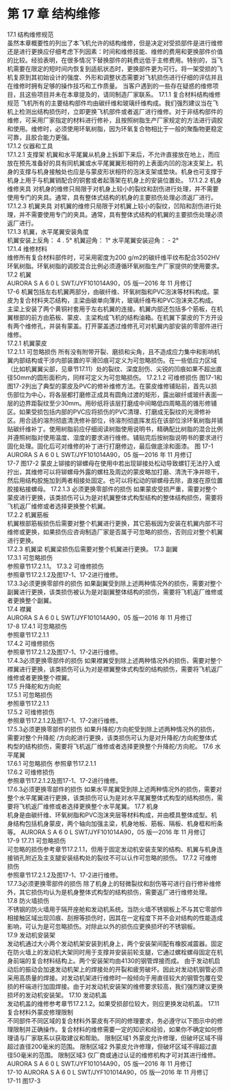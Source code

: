 # 第 17 章 结构维修 
 
17.1 结构维修规范  
虽然本章概要性的列出了本飞机允许的结构维修，但是决定对受损部件是进行维修还是进行更换应仔细考虑下列因素：时间和维修技能、维修的费用和更换部件价值的比较。经验表明，在很多情况下替换部件的耗费远低于主修费用。特别的，当飞机需要在限定的短时间内恢复到适航状态时，更换部件更为可行。将一架受损的飞机复原到其初始设计的强度、外形和调整状态需要对飞机损伤进行仔细的评估并且在维修时拥有足够的操作技巧和工作质量。 当客户遇到的一些存在疑惑的维修项目，且这些项目并未在本章提及的，请同制造厂家联系。 
17.1.1 复合材料结构维修规范 
飞机所有的主要结构部件均由碳纤维和玻璃纤维构成。我们强烈建议当在飞机上检测出结构损伤时，立即更换飞机部件或者返厂进行维修。对于非结构部件的维修，可采用厂家指定的材料进行修补，且按照树脂生产厂家规定的方法进行调胶和使用。维修时，必须使用环氧树脂，因为环氧复合物相比于一般的聚酯物更稳定可靠，且胶合能力更强。  
17.1.2 仪器和工具  
17.1.2.1 支撑架  机翼和水平尾翼从机身上拆卸下来后，不允许直接放在地上，而应放在预先准备好的具有同机翼或水平尾翼翼形相符的上表面内凹的泡沫支架上。机身的支撑与机身接触处也应是与蒙皮形状相符的泡沫支架或垫块。机身也可支撑于机身上用于与机翼销配合的铜套或者起落架在机身上的安装位置处。 17.1.2.2 机身维修夹具  对机身的维修只局限于对机身上较小的裂纹和刮伤进行处理，并不需要使用专门的夹具。通常，具有整体式结构的机身的主要损伤处理必须返厂进行。  17.1.2.3 机翼夹具  对机翼的维修只局限于对机翼上较小的裂纹，凹陷和刮伤进行处理，并不需要使用专门的夹具。通常，具有整体式结构的机翼的主要损伤处理必须返厂进行。  
17.1.3 机翼，水平尾翼安装角度  
机翼安装上反角：            4 . 5°    机翼迎角：         1° 水平尾翼安装迎角：          - 2°   
17.1.4 维修材料  
维修所有复合材料部件时，可采用密度为200 g/m2的碳纤维平纹布配合3502HV环氧树脂。环氧树脂的调胶混合比例必须遵循环氧树脂生产厂家提供的使用要求。  
17.2 机翼  
AURORA  S A 6 0 L           SWT/JYF101014A90，05 版—2016 年 11 月修订  
17-6 机翼包括左右机翼两部分，由碳纤维、环氧树脂和PVC泡沫等材料构成。蒙皮为复合材料夹芯结构，主梁由碳单向薄片，玻璃纤维布和PVC泡沫夹芯构成。主梁上安装了两个黄铜衬套用于左右机翼的连接。机翼内部还包括多个筋板，在机翼根部的前方由筋板、蒙皮、主梁构成飞机的结构油箱。在机翼下蒙皮的下方开设有两个维修孔，并装有蒙盖。打开蒙盖透过维修孔可对机翼内部安装的零部件进行维修。  
17.2.1 机翼蒙皮  
17.2.1.1 可忽略损伤  所有没有附带开裂、磨损和尖角，且不造成应力集中和影响机翼内部结构或干涉内部装置的平滑凹痕可定义为可忽略损伤。在一些低应力区域（比如机翼翼尖部，见章节17.11）处的裂纹、深度刮伤、尖锐的凹痕如果不超出直径50mm的圆形面积内，同样可定义为可忽略损伤。 17.2.1.2 可维修损伤  图17-1和图17-2列出了典型的蒙皮及PVC的修补维修方法。在蒙皮维修铺贴前，首先以损伤部位为中心，将各层都打磨修正成具有圆角过渡的矩形，露出碳纤或玻纤表面一层的边界距裂纹至少30mm。用砂纸将该层打磨成中间略低四周略高的锥形修铺区。如果受损包括内部的PVC应将损伤的PVC清理、打磨成无裂纹的光滑修补区。用合适的溶剂彻底清洗修补部位，待溶剂彻底挥发后在该部位涂环氧树脂并铺贴碳纤维补丁。使用树脂前应仔细阅读树脂使用说明书，精确配比树脂的混合比例并遵照树脂对使用温度、湿度的要求进行维修。铺贴完后按树脂说明书的要求进行固化处理。固化后可对维修的补丁进行打磨修边，最后做底涂和面漆。 
 图 17-1 
AURORA  S A 6 0 L           SWT/JYF101014A90，05 版—2016 年 11 月修订  
17-7 
 图17-2     蒙皮上铆接的铆螺母在使用中若出现铆接处松动导致螺钉无法拧入或拧出，其维修可以将铆螺母外露的螺柱及周边的蒙皮略加打磨、清洗干净并晾干，然后用结构胶施加到两者相接处固定。也可以将松动的铆螺母去除，直接在原位置胶接粘接螺母。   17.2.1.3 必须更换零部件的损伤 如果蒙皮受损严重，需要对整个蒙皮进行更换，该类损伤可认为是对机翼整体式构型结构的整体结构损伤，需要将飞机返厂维修或者选择更换整个机翼。   
17.2.2 机翼筋板  
机翼根部筋板损伤后需要对整个机翼进行更换，其它筋板因为安装在机翼内部不可维修或更换，如果损伤应咨询制造厂家是否属于可忽略的损伤，否则应对整个机翼进行更换。  
17.2.3 机翼梁 
机翼梁损伤后需要对整个机翼进行更换。 
17.3 副翼  
17.3.1 可忽略损伤  
参照章节17.2.1.1。 
17.3.2 可维修损伤  
参照章节17.2.1.2及图17-1、17-2进行维修。  
17.3.3必须更换零部件的损伤 
如果副翼受到除上述两种情况外的损伤，需要对整个副翼进行更换，该类损伤被认为是对副翼整体结构的损伤，需要将飞机返厂维修或者更换整个副翼。  
17.4 襟翼  
AURORA  S A 6 0 L           SWT/JYF101014A90，05 版—2016 年 11 月修订  
17-8 17.4.1 可忽略损伤  
参照章节17.2.1.1  
17.4.2 可维修损伤  
参照章节17.2.1.2及图17-1、17-2进行维修。  
17.4.3必须更换零部件的损伤 
如果襟翼受到除上述两种情况外的损伤，需要对整个襟翼进行更换，该类损伤可认为对是襟翼整体式构型的结构损伤，需要将飞机返厂维修或者更换整个襟翼。  
17.5 升降舵和方向舵  
17.5.1 可忽略损伤  
参照章节17.2.1.1  
17.5.2 可维修损伤  
参照章节17.2.1.2及图17-1、17-2进行维修。  
17.5.3必须更换零部件的损伤 
如果升降舵/方向舵受到除上述两种情况外的损伤，需要对整个升降舵 /方向舵进行更换，该类损伤可认为是对升降舵/方向舵整体式构型的结构损伤，需要将飞机返厂维修或者选择更换整个升降舵/方向舵。 
17.6 水平尾翼  
17.6.1 可忽略损伤 
参照章节17.2.1.1  
17.6.2 可维修损伤  
参照章节17.2.1.2及图17-1、17-2进行维修。  
17.6.3必须更换零部件的损伤 
如果水平尾翼受到除上述两种情况外的损伤，需要对整个水平尾翼进行更换，该类损伤可认为是对水平尾翼整体式构型的结构损伤，需要将飞机返厂维修或者选择更换整个水平尾翼。 
17.7 机身  
机身是由碳纤维、环氧树脂和PVC泡沫夹层等材料构成，并由模具整体成型。机身结构包括机身蒙皮，两个轴向加强主梁，机身地板、筋板、隔板、机身框和桁条等。 
AURORA  S A 6 0 L           SWT/JYF101014A90，05 版—2016 年 11 月修订  
17-9 17.7.1 可忽略损伤  
可忽略的损伤参考章节17.2.1.1，但用于固定发动机安装支架的结构、机翼与机身连接销孔附近及主支腿安装结构处的裂纹不可以认作可忽略的损伤。 
17.7.2 可维修损伤  
参照章节17.2.1.2及图17-1、17-2进行维修。  
17.7.3必须更换零部件的损伤 
除了机身上的轻微裂纹和刮伤等可进行自行修补维修外，其它损伤均认为是机身整体式构型的结构损伤，需要返厂进行维修处理。 
17.8 防火墙损伤  
不锈钢的防火墙用于隔开座舱和发动机系统。当防火墙不锈钢板上不与其它零部件相接触区域出现凹痕、刮擦等损伤时，因其在一定程度下并不会对结构的性能造成影响，可认为是可忽略损伤。对除此以外的损伤应更换损坏的不锈钢板。  
17.9 发动机安装架  
发动机通过大小两个发动机架安装到机身上，两个安装架间配有橡胶减震器。固定在防火墙上的发动机大架同时用于支撑并安装前轮支腿，它通过螺栓螺母固定在机身前端的复合材料结构上。两个安装架均由4130的钢管焊接而成。 由于发动机启动后的振动会加速发动机架上的焊接处的开裂和疲劳破坏。因此对发动机钢管必须采用高质量的焊接。对发动机架进行维修时一般倾向于用直径较大的钢管包覆在受损的杆端进行加固焊接。由于对发动机安装架的维修要求较高，我们强烈建议更换损坏的发动机安装架。 
17.10 发动机盖  
发动机盖的维修参考章节17.2.1.2。如果受损部位较大，则应更换发动机盖。 
17.11复合材料外蒙皮修理限制  
不同部件不同区域的复合材料外蒙皮有不同的修理要求，务必遵守以下图示中的修理限制并正确操作。复合材料的维修需要一定的知识和经验，如果你不确定如何修理请与厂家联系以获取建议和帮助。 
限制区域1 外蒙皮允许修理，但破坏区域不得超过直径200毫米的范围。 
限制区域2 外蒙皮允许修理，但破坏区域不得超过直径50毫米的范围。 
限制区域3 仅厂商或通过认证的维修机构才可对其进行维修。 
AURORA  S A 6 0 L           SWT/JYF101014A90，05 版—2016 年 11 月修订  
17-10 
AURORA  S A 6 0 L           SWT/JYF101014A90，05 版—2016 年 11 月修订  
17-11  图17-3 